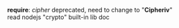 **require**: *cipher* deprecated, need to change to "**Cipheriv**"\
read nodejs "crypto" built-in lib doc